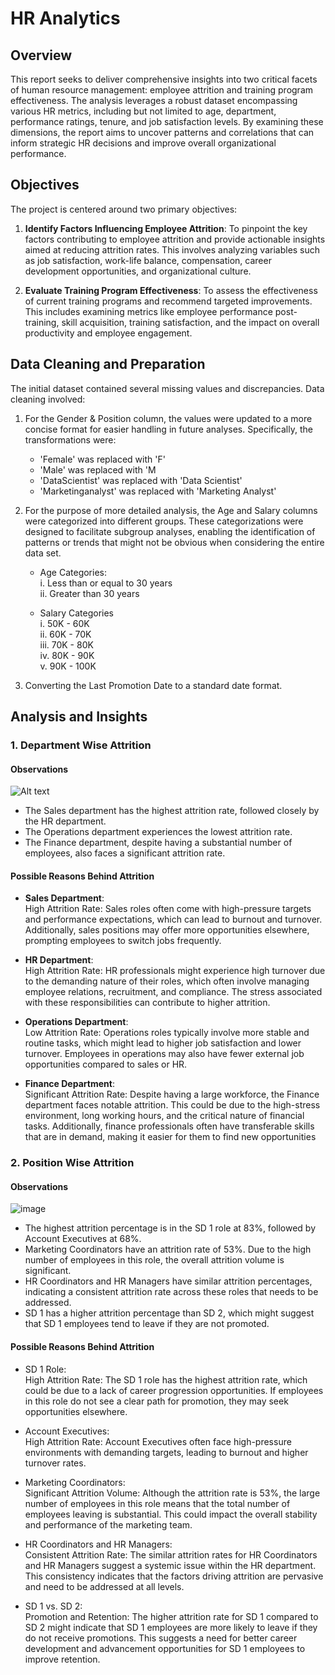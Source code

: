 # HR Analytics

## Overview

This report seeks to deliver comprehensive insights into two critical facets of human resource management: employee attrition and training program effectiveness. The analysis leverages a robust dataset encompassing various HR metrics, including but not limited to age, department, performance ratings, tenure, and job satisfaction levels. By examining these dimensions, the report aims to uncover patterns and correlations that can inform strategic HR decisions and improve overall organizational performance.

## Objectives
The project is centered around two primary objectives:

1.	**Identify Factors Influencing Employee Attrition**:
To pinpoint the key factors contributing to employee attrition and provide actionable insights aimed at reducing attrition rates. This involves analyzing variables such as job satisfaction, work-life balance, compensation, career development opportunities, and organizational culture.

2.	**Evaluate Training Program Effectiveness**:
To assess the effectiveness of current training programs and recommend targeted improvements. This includes examining metrics like employee performance post-training, skill acquisition, training satisfaction, and the impact on overall productivity and employee engagement.

## Data Cleaning and Preparation
The initial dataset contained several missing values and discrepancies. Data cleaning involved:

1. For the Gender & Position column, the values were updated to a more concise format for easier handling in future analyses. Specifically, the transformations were:

     - 'Female' was replaced with 'F'
     - 'Male' was replaced with 'M
     - 'DataScientist' was replaced with 'Data Scientist'
    - 'Marketinganalyst' was replaced with 'Marketing Analyst'

2. For the purpose of more detailed analysis, the Age and Salary columns were categorized into different groups. These categorizations were designed to facilitate subgroup analyses, enabling the
identification of patterns or trends that might not be obvious when considering the entire data set.

      - Age Categories: <br>
              i. Less than or equal to 30 years <br>
             ii. Greater than 30 years <br>
    
      - Salary Categories <br>
              i. 50K - 60K <br>
             ii. 60K - 70K <br>
            iii. 70K - 80K <br>
             iv. 80K - 90K <br>
              v. 90K - 100K <br>

3. Converting the Last Promotion Date to a standard date format.

## Analysis and Insights

### 1. Department Wise Attrition

   #### Observations

  ![Alt text](https://pasteboard.co/T7uLA5lCNO2V.png)


 - The Sales department has the highest attrition rate, followed closely by the HR department.<br>
 - The Operations department experiences the lowest attrition rate. <br>
 - The Finance department, despite having a substantial number of employees, also faces a significant attrition rate. <br>


  #### Possible Reasons Behind Attrition
   
   
   - **Sales Department**:<br>
      High Attrition Rate: Sales roles often come with high-pressure targets and performance expectations, which can lead to burnout and turnover. Additionally, sales positions may offer more opportunities 
      elsewhere, prompting employees to switch jobs frequently.

   - **HR Department**: <br>
      High Attrition Rate: HR professionals might experience high turnover due to the demanding nature of their roles, which often involve managing employee relations, recruitment, and compliance. The stress 
      associated with these responsibilities can contribute to higher attrition.

  - **Operations Department**: <br>
    Low Attrition Rate: Operations roles typically involve more stable and routine tasks, which might lead to higher job satisfaction and lower turnover. Employees in operations may also have fewer external job 
      opportunities compared to sales or HR.

  - **Finance Department**: <br>
    Significant Attrition Rate: Despite having a large workforce, the Finance department faces notable attrition. This could be due to the high-stress environment, long working hours, and the critical nature of 
     financial tasks. Additionally, finance professionals often have transferable skills that are in demand, making it easier for them to find new opportunities

### 2. Position Wise Attrition

#### Observations

![image](https://github.com/user-attachments/assets/dd1d3302-b40a-4ac2-b882-4bf767cb3d7e)

- The highest attrition percentage is in the SD 1 role at 83%, followed by Account Executives at 68%.
- Marketing Coordinators have an attrition rate of 53%. Due to the high number of employees in this role, the overall attrition volume is significant.
- HR Coordinators and HR Managers have similar attrition percentages, indicating a consistent attrition rate across these roles that needs to be addressed.
- SD 1 has a higher attrition percentage than SD 2, which might suggest that SD 1 employees tend to leave if they are not promoted.

 #### Possible Reasons Behind Attrition

- SD 1 Role:<br>
High Attrition Rate: The SD 1 role has the highest attrition rate, which could be due to a lack of career progression opportunities. If employees in this role do not see a clear path for promotion, they may seek opportunities elsewhere.

- Account Executives: <br>
High Attrition Rate: Account Executives often face high-pressure environments with demanding targets, leading to burnout and higher turnover rates.

- Marketing Coordinators:<br>
Significant Attrition Volume: Although the attrition rate is 53%, the large number of employees in this role means that the total number of employees leaving is substantial. This could impact the overall stability and performance of the marketing team.

- HR Coordinators and HR Managers:<br>
Consistent Attrition Rate: The similar attrition rates for HR Coordinators and HR Managers suggest a systemic issue within the HR department. This consistency indicates that the factors driving attrition are pervasive and need to be addressed at all levels.

- SD 1 vs. SD 2: <br>
Promotion and Retention: The higher attrition rate for SD 1 compared to SD 2 might indicate that SD 1 employees are more likely to leave if they do not receive promotions. This suggests a need for better career development and advancement opportunities for SD 1 employees to improve retention.






